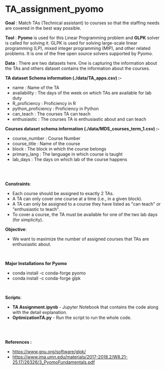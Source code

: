 # TA_assignment_pyomo

**Goal** : Match TAs (Technical assistant) to courses so that the staffing needs are covered in the best way possible.

**Tool** : **Pyomo** is used for this Linear Programming problem and **GLPK** solver is called for solving it. GLPK is used for solving large-scale linear programming (LP), mixed integer programming (MIP), and other related problems. It is one of the free open source solvers supported by Pyomo.

**Data** : There are two datasets here. One is capturing the information about the TAs and others dataset contains the information about the courses.

**TA dataset Schema information (./data/TA_apps.csv) :-**

- name : Name of the TA
- availability : The days of the week on which TAs are available for lab duty
- R_proficiency : Proficiency in R
- python_proficiency : Proficiency in Python
- can_teach : The courses TA can teach
- enthusiastic : The courses TA is enthusiastic about and can teach

**Courses dataset schema information (./data/MDS_courses_term_1.csv) :-**

- course_number : Course Number
- course_title : Name of the course
- block : The block in which the course belongs 
- primary_lang :  The language in which course is taught
- lab_days : The days on which lab of the course happens



<br><br>

**Constraints**:

- Each course should be assigned to exactly 2 TAs.
- A TA can only cover one course at a time (i.e., in a given block).
- A TA can only be assigned to a course they have listed as "can teach" or "enthusiastic to teach".
- To cover a course, the TA must be available for one of the two lab days (for simplicity).

 **Objective**:

- We want to maximize the number of assigned courses that TAs are enthusiastic about.



<br>

**Major Installations for Pyomo** 

- conda install -c conda-forge pyomo
- conda install -c conda-forge glpk



<br>

**Scripts**:

- **TA Assignment.ipynb** - Jupyter Notebook that contains the code along with the detail explanation. 
- **OptimizationTA.py** - Run the script to run the whole code.



<br><br>

**References :**

- https://www.gnu.org/software/glpk/
- https://www.ima.umn.edu/materials/2017-2018.2/W8.21-25.17/26326/3_PyomoFundamentals.pdf
